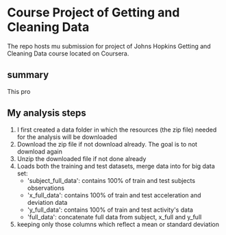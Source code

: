 # Course Project of Getting and Cleaning Data
The repo hosts mu submission for project of Johns Hopkins Getting and Cleaning Data course located on Coursera.

## summary

This pro

## My analysis steps

1. I first created a data folder in which the resources (the zip file) needed for the analysis will be downloaded 
2. Download the zip file if not download already. The goal is to not download again
3. Unzip the downloaded file if not done already
4. Loads both the training and test datasets, merge data into for big data set: 
    * 'subject_full_data': contains 100% of train and test subjects observations
    * 'x_full_data': contains 100% of train and test acceleration and deviation data
    * 'y_full_data': contains 100% of train and test activity's data
    * 'full_data':  concatenate full data from subject, x_full and y_full
5. keeping only those columns which reflect a mean or standard deviation
